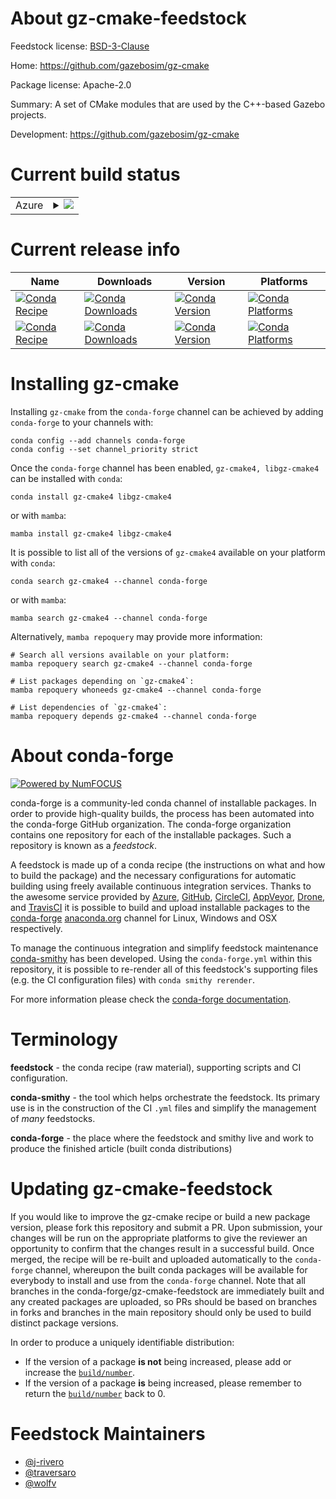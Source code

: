 About gz-cmake-feedstock
========================

Feedstock license: [BSD-3-Clause](https://github.com/conda-forge/gz-cmake-feedstock/blob/main/LICENSE.txt)

Home: https://github.com/gazebosim/gz-cmake

Package license: Apache-2.0

Summary: A set of CMake modules that are used by the C++-based Gazebo projects.

Development: https://github.com/gazebosim/gz-cmake

Current build status
====================


<table>
    
  <tr>
    <td>Azure</td>
    <td>
      <details>
        <summary>
          <a href="https://dev.azure.com/conda-forge/feedstock-builds/_build/latest?definitionId=17480&branchName=main">
            <img src="https://dev.azure.com/conda-forge/feedstock-builds/_apis/build/status/gz-cmake-feedstock?branchName=main">
          </a>
        </summary>
        <table>
          <thead><tr><th>Variant</th><th>Status</th></tr></thead>
          <tbody><tr>
              <td>linux_64</td>
              <td>
                <a href="https://dev.azure.com/conda-forge/feedstock-builds/_build/latest?definitionId=17480&branchName=main">
                  <img src="https://dev.azure.com/conda-forge/feedstock-builds/_apis/build/status/gz-cmake-feedstock?branchName=main&jobName=linux&configuration=linux%20linux_64_" alt="variant">
                </a>
              </td>
            </tr><tr>
              <td>linux_aarch64</td>
              <td>
                <a href="https://dev.azure.com/conda-forge/feedstock-builds/_build/latest?definitionId=17480&branchName=main">
                  <img src="https://dev.azure.com/conda-forge/feedstock-builds/_apis/build/status/gz-cmake-feedstock?branchName=main&jobName=linux&configuration=linux%20linux_aarch64_" alt="variant">
                </a>
              </td>
            </tr><tr>
              <td>linux_ppc64le</td>
              <td>
                <a href="https://dev.azure.com/conda-forge/feedstock-builds/_build/latest?definitionId=17480&branchName=main">
                  <img src="https://dev.azure.com/conda-forge/feedstock-builds/_apis/build/status/gz-cmake-feedstock?branchName=main&jobName=linux&configuration=linux%20linux_ppc64le_" alt="variant">
                </a>
              </td>
            </tr><tr>
              <td>osx_64</td>
              <td>
                <a href="https://dev.azure.com/conda-forge/feedstock-builds/_build/latest?definitionId=17480&branchName=main">
                  <img src="https://dev.azure.com/conda-forge/feedstock-builds/_apis/build/status/gz-cmake-feedstock?branchName=main&jobName=osx&configuration=osx%20osx_64_" alt="variant">
                </a>
              </td>
            </tr><tr>
              <td>osx_arm64</td>
              <td>
                <a href="https://dev.azure.com/conda-forge/feedstock-builds/_build/latest?definitionId=17480&branchName=main">
                  <img src="https://dev.azure.com/conda-forge/feedstock-builds/_apis/build/status/gz-cmake-feedstock?branchName=main&jobName=osx&configuration=osx%20osx_arm64_" alt="variant">
                </a>
              </td>
            </tr><tr>
              <td>win_64</td>
              <td>
                <a href="https://dev.azure.com/conda-forge/feedstock-builds/_build/latest?definitionId=17480&branchName=main">
                  <img src="https://dev.azure.com/conda-forge/feedstock-builds/_apis/build/status/gz-cmake-feedstock?branchName=main&jobName=win&configuration=win%20win_64_" alt="variant">
                </a>
              </td>
            </tr>
          </tbody>
        </table>
      </details>
    </td>
  </tr>
</table>

Current release info
====================

| Name | Downloads | Version | Platforms |
| --- | --- | --- | --- |
| [![Conda Recipe](https://img.shields.io/badge/recipe-gz--cmake4-green.svg)](https://anaconda.org/conda-forge/gz-cmake4) | [![Conda Downloads](https://img.shields.io/conda/dn/conda-forge/gz-cmake4.svg)](https://anaconda.org/conda-forge/gz-cmake4) | [![Conda Version](https://img.shields.io/conda/vn/conda-forge/gz-cmake4.svg)](https://anaconda.org/conda-forge/gz-cmake4) | [![Conda Platforms](https://img.shields.io/conda/pn/conda-forge/gz-cmake4.svg)](https://anaconda.org/conda-forge/gz-cmake4) |
| [![Conda Recipe](https://img.shields.io/badge/recipe-libgz--cmake4-green.svg)](https://anaconda.org/conda-forge/libgz-cmake4) | [![Conda Downloads](https://img.shields.io/conda/dn/conda-forge/libgz-cmake4.svg)](https://anaconda.org/conda-forge/libgz-cmake4) | [![Conda Version](https://img.shields.io/conda/vn/conda-forge/libgz-cmake4.svg)](https://anaconda.org/conda-forge/libgz-cmake4) | [![Conda Platforms](https://img.shields.io/conda/pn/conda-forge/libgz-cmake4.svg)](https://anaconda.org/conda-forge/libgz-cmake4) |

Installing gz-cmake
===================

Installing `gz-cmake` from the `conda-forge` channel can be achieved by adding `conda-forge` to your channels with:

```
conda config --add channels conda-forge
conda config --set channel_priority strict
```

Once the `conda-forge` channel has been enabled, `gz-cmake4, libgz-cmake4` can be installed with `conda`:

```
conda install gz-cmake4 libgz-cmake4
```

or with `mamba`:

```
mamba install gz-cmake4 libgz-cmake4
```

It is possible to list all of the versions of `gz-cmake4` available on your platform with `conda`:

```
conda search gz-cmake4 --channel conda-forge
```

or with `mamba`:

```
mamba search gz-cmake4 --channel conda-forge
```

Alternatively, `mamba repoquery` may provide more information:

```
# Search all versions available on your platform:
mamba repoquery search gz-cmake4 --channel conda-forge

# List packages depending on `gz-cmake4`:
mamba repoquery whoneeds gz-cmake4 --channel conda-forge

# List dependencies of `gz-cmake4`:
mamba repoquery depends gz-cmake4 --channel conda-forge
```


About conda-forge
=================

[![Powered by
NumFOCUS](https://img.shields.io/badge/powered%20by-NumFOCUS-orange.svg?style=flat&colorA=E1523D&colorB=007D8A)](https://numfocus.org)

conda-forge is a community-led conda channel of installable packages.
In order to provide high-quality builds, the process has been automated into the
conda-forge GitHub organization. The conda-forge organization contains one repository
for each of the installable packages. Such a repository is known as a *feedstock*.

A feedstock is made up of a conda recipe (the instructions on what and how to build
the package) and the necessary configurations for automatic building using freely
available continuous integration services. Thanks to the awesome service provided by
[Azure](https://azure.microsoft.com/en-us/services/devops/), [GitHub](https://github.com/),
[CircleCI](https://circleci.com/), [AppVeyor](https://www.appveyor.com/),
[Drone](https://cloud.drone.io/welcome), and [TravisCI](https://travis-ci.com/)
it is possible to build and upload installable packages to the
[conda-forge](https://anaconda.org/conda-forge) [anaconda.org](https://anaconda.org/)
channel for Linux, Windows and OSX respectively.

To manage the continuous integration and simplify feedstock maintenance
[conda-smithy](https://github.com/conda-forge/conda-smithy) has been developed.
Using the ``conda-forge.yml`` within this repository, it is possible to re-render all of
this feedstock's supporting files (e.g. the CI configuration files) with ``conda smithy rerender``.

For more information please check the [conda-forge documentation](https://conda-forge.org/docs/).

Terminology
===========

**feedstock** - the conda recipe (raw material), supporting scripts and CI configuration.

**conda-smithy** - the tool which helps orchestrate the feedstock.
                   Its primary use is in the construction of the CI ``.yml`` files
                   and simplify the management of *many* feedstocks.

**conda-forge** - the place where the feedstock and smithy live and work to
                  produce the finished article (built conda distributions)


Updating gz-cmake-feedstock
===========================

If you would like to improve the gz-cmake recipe or build a new
package version, please fork this repository and submit a PR. Upon submission,
your changes will be run on the appropriate platforms to give the reviewer an
opportunity to confirm that the changes result in a successful build. Once
merged, the recipe will be re-built and uploaded automatically to the
`conda-forge` channel, whereupon the built conda packages will be available for
everybody to install and use from the `conda-forge` channel.
Note that all branches in the conda-forge/gz-cmake-feedstock are
immediately built and any created packages are uploaded, so PRs should be based
on branches in forks and branches in the main repository should only be used to
build distinct package versions.

In order to produce a uniquely identifiable distribution:
 * If the version of a package **is not** being increased, please add or increase
   the [``build/number``](https://docs.conda.io/projects/conda-build/en/latest/resources/define-metadata.html#build-number-and-string).
 * If the version of a package **is** being increased, please remember to return
   the [``build/number``](https://docs.conda.io/projects/conda-build/en/latest/resources/define-metadata.html#build-number-and-string)
   back to 0.

Feedstock Maintainers
=====================

* [@j-rivero](https://github.com/j-rivero/)
* [@traversaro](https://github.com/traversaro/)
* [@wolfv](https://github.com/wolfv/)


<!-- dummy commit to enable rerendering -->

